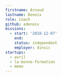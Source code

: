 ```yaml
---
firstname: Arnaud
lastname: Denoix
role: Coach
github: adenoix
missions:
  - start: '2018-12-07'
    end:
    status: independent
    employer: dinsic
startups:
  - avril
  - la-bonne-formation
  - memo
---
```

